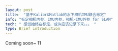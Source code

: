 ```yaml
---
layout: post
title:  "基于Kalibr&Matlab的水下相机IMU联合标定"
info: "标定相机内参，IMU内参，相机-IMU外参 for SLAM"
tech: " 感觉始终在标定，或许应该记录下来。。。 "
type: Brief introduction 
---
```


Coming soon~ 11




















